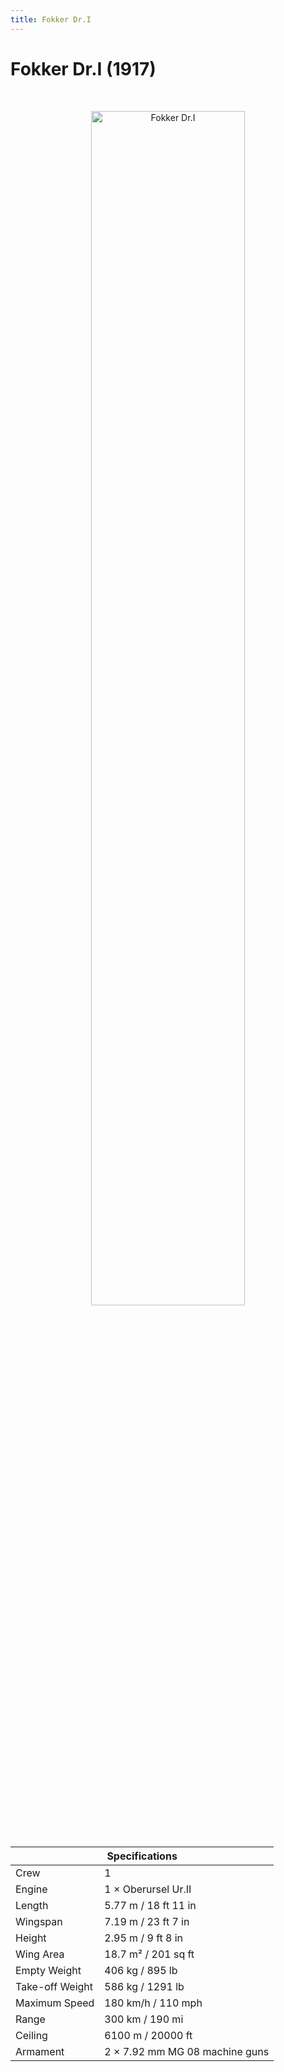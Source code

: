 ```yaml
---
title: Fokker Dr.I
---
```


<h1 class="center-header">Fokker Dr.I (1917)</h1>

<br>

<p align="center">
  <img src="../images/fokker_dri.jpg" alt="Fokker Dr.I" width="70%">
</p>

<br>

<table class="table_component">
  <thead>
    <tr>
      <th colspan="2" class="header">Specifications</th>
    </tr>
  </thead>
  <tbody>
    <tr>
      <td>Crew</td>
      <td>1</td>
    </tr>
    <tr>
      <td>Engine</td>
      <td>1 × Oberursel Ur.II</td>
    </tr>
    <tr>
      <td>Length</td>
      <td>5.77 m / 18 ft 11 in</td>
    </tr>
    <tr>
      <td>Wingspan</td>
      <td>7.19 m / 23 ft 7 in</td>
    </tr>
    <tr>
      <td>Height</td>
      <td>2.95 m / 9 ft 8 in</td>
    </tr>
    <tr>
      <td>Wing Area</td>
      <td>18.7 m² / 201 sq ft</td>
    </tr>
    <tr>
      <td>Empty Weight</td>
      <td>406 kg / 895 lb</td>
    </tr>
    <tr>
      <td>Take-off Weight</td>
      <td>586 kg / 1291 lb</td>
    </tr>
    <tr>
      <td>Maximum Speed</td>
      <td>180 km/h / 110 mph</td>
    </tr>
    <tr>
      <td>Range</td>
      <td>300 km / 190 mi</td>
    </tr>
    <tr>
      <td>Ceiling</td>
      <td>6100 m / 20000 ft</td>
    </tr>
    <tr>
      <td>Armament</td>
      <td>2 × 7.92 mm MG 08 machine guns</td>
    </tr>
  </tbody>
</table>

<br>